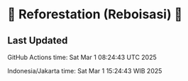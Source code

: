 
# 🌳 Reforestation (Reboisasi) 🌲

## Last Updated

GitHub Actions time: Sat Mar  1 08:24:43 UTC 2025

Indonesia/Jakarta time: Sat Mar  1 15:24:43 WIB 2025
